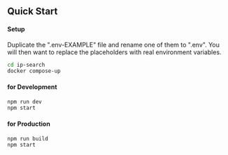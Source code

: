 ## Quick Start

#### Setup

Duplicate the ".env-EXAMPLE" file and rename one of them to ".env". You will then want to replace the placeholders with real environment variables.

```bash
cd ip-search
docker compose-up
```

#### for Development

```bash
npm run dev
npm start
```

#### for Production

```bash
npm run build
npm start
```
